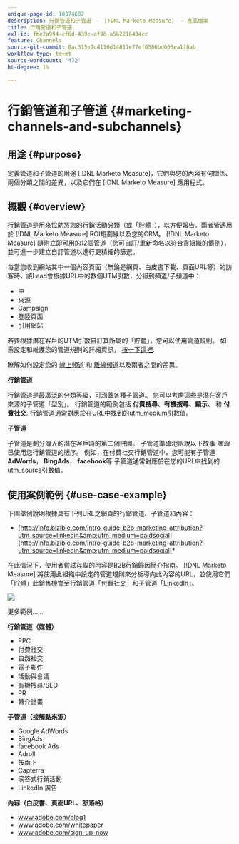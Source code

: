```yaml
---
unique-page-id: 18874682
description: 行銷管道和子管道 —  [!DNL Marketo Measure]  — 產品檔案
title: 行銷管道和子管道
exl-id: fbe2a994-cf6d-439c-af96-a562216434cc
feature: Channels
source-git-commit: 8ac315e7c4110d14811e77ef0586bd663ea1f8ab
workflow-type: tm+mt
source-wordcount: '472'
ht-degree: 1%

---
```


# 行銷管道和子管道 {#marketing-channels-and-subchannels}

## 用途 {#purpose}

定義管道和子管道的用途 [!DNL Marketo Measure]，它們與您的內容有何關係、兩個分類之間的差異，以及它們在 [!DNL Marketo Measure] 應用程式。

## 概觀 {#overview}

行銷管道是用來協助將您的行銷活動分類（或「貯體」），以方便報告，兩者皆適用於 [!DNL Marketo Measure] ROI短劃線以及您的CRM。 [!DNL Marketo Measure] 隨附立即可用的12個管道（您可自訂/重新命名以符合貴組織的慣例），並可進一步建立自訂管道以進行更精細的篩選。

每當您收到網站其中一個內容頁面（無論是網頁、白皮書下載、頁面URL等）的訪客時，該Lead會根據URL中的數個UTM引數，分組到頻道/子頻道中：

* 中
* 來源
* Campaign
* 登陸頁面
* 引用網站

若要根據潛在客戶的UTM引數自訂其所屬的「貯體」，您可以使用管道規則。 如需設定和維護您的管道規則的詳細資訊， [按一下這裡](/help/channel-tracking-and-setup/online-channels/online-custom-channel-setup.md).

瞭解如何設定您的 [線上頻道](/help/channel-tracking-and-setup/online-channels/online-custom-channel-setup.md) 和 [離線頻道](/help/channel-tracking-and-setup/offline-channels/offline-custom-channel-setup.md)以及兩者之間的差異。

**行銷管道**

行銷管道是最廣泛的分類等級，可涵蓋各種子管道。 您可以考慮這些是潛在客戶來源的子管道「型別」。 行銷管道的範例包括 **付費搜尋、有機搜尋、顯示、** 和 **付費社交**. 行銷管道通常對應於在URL中找到的utm_medium引數值。

**子管道**

子管道是劃分傳入的潛在客戶時的第二個拼圖。 子管道準確地訴說以下故事 _哪個_ 已使用您行銷管道的版序。 例如，在付費社交行銷管道中，您可能有子管道 **AdWords**， **BingAds**， **facebook**&#x200B;等 子管道通常對應於在您的URL中找到的utm_source引數值。

## 使用案例範例 {#use-case-example}

下圖舉例說明根據具有下列URL之網頁的行銷管道、子管道和內容：

* [http://info.bizible.com/intro-guide-b2b-marketing-attribution?utm_source=linkedin&amp;utm_medium=paidsocial](http://info.bizible.com/intro-guide-b2b-marketing-attribution?utm_source=linkedin&amp;utm_medium=paidsocial)*

在此情況下，使用者嘗試存取的內容是B2B行銷歸因簡介指南。 [!DNL Marketo Measure] 將使用此組織中設定的管道規則來分析導向此內容的URL，並使用它們「貯體」此銷售機會至行銷管道「付費社交」和子管道「LinkedIn」。

![](assets/1.jpg)

更多範例……

**行銷管道（媒體）**

* PPC
* 付費社交
* 自然社交
* 電子郵件
* 活動與會議
* 有機搜尋/SEO
* PR
* 轉介計畫

**子管道（接觸點來源）**

* Google AdWords
* BingAds
* facebook Ads
* Adroll
* 按兩下
* Capterra
* 滴答式行銷活動
* LinkedIn 廣告

**內容（白皮書、頁面URL、部落格）**

* www.adobe.com/blog1
* www.adobe.com/whitepaper
* www.adobe.com/sign-up-now
